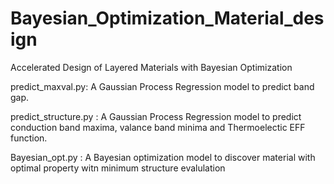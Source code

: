 # Bayesian_Optimization_Material_design

Accelerated Design of Layered Materials with Bayesian Optimization

predict_maxval.py: A Gaussian Process Regression model to predict band gap. 

predict_structure.py :  A Gaussian Process Regression model to predict conduction band maxima, valance band minima and Thermoelectic EFF function.

Bayesian_opt.py : A Bayesian  optimization model to discover material with optimal property witn minimum structure evalulation
